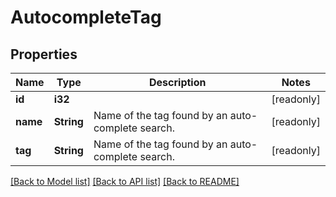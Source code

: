 # AutocompleteTag

## Properties

Name | Type | Description | Notes
------------ | ------------- | ------------- | -------------
**id** | **i32** |  | [readonly]
**name** | **String** | Name of the tag found by an auto-complete search. | [readonly]
**tag** | **String** | Name of the tag found by an auto-complete search. | [readonly]

[[Back to Model list]](../README.md#documentation-for-models) [[Back to API list]](../README.md#documentation-for-api-endpoints) [[Back to README]](../README.md)


